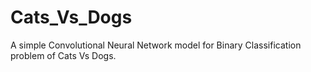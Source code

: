 # Cats_Vs_Dogs

A simple Convolutional Neural Network model for Binary Classification problem of Cats Vs Dogs.
